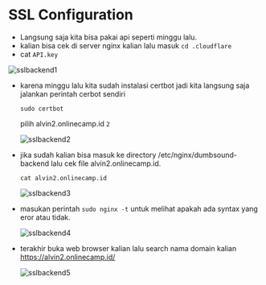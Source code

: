 # SSL Configuration

* Langsung saja kita bisa pakai api seperti minggu lalu.
* kalian bisa cek di server nginx kalian lalu masuk `cd .cloudflare`
* cat `API.key`

![sslbackend1](https://user-images.githubusercontent.com/90166916/139567447-0b133fae-8f0d-4473-916d-ad1fe6051b55.png)

* karena minggu lalu kita sudah instalasi certbot jadi kita langsung saja jalankan perintah cerbot sendiri

  `sudo certbot`
  
  pilih alvin2.onlinecamp.id `2`
  
  ![sslbackend2](https://user-images.githubusercontent.com/90166916/139568087-60ed2878-bd93-4771-84f6-eefa818b1432.png)

* jika sudah kalian bisa masuk ke directory /etc/nginx/dumbsound-backend lalu cek file alvin2.onlinecamp.id.

  `cat alvin2.onlinecamp.id`
  
  ![sslbackend3](https://user-images.githubusercontent.com/90166916/139568112-cfa8baa1-f6ae-4ba4-8472-63cc2e51b73b.png)

* masukan perintah `sudo nginx -t` untuk melihat apakah ada syntax yang eror atau tidak.

  ![sslbackend4](https://user-images.githubusercontent.com/90166916/139568331-b0aa239d-ca3d-41c0-a102-6bbc084cee02.png)

* terakhir buka web browser kalian lalu search nama domain kalian https://alvin2.onlinecamp.id/

  ![sslbackend5](https://user-images.githubusercontent.com/90166916/139568314-bf301659-2b27-47f4-a618-d2fb788ab014.png)

